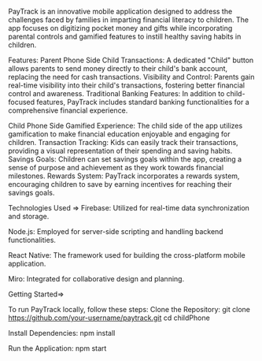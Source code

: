 PayTrack is an innovative mobile application designed to address the challenges faced by families in imparting financial literacy to children. The app focuses on digitizing pocket money and gifts while incorporating parental controls and gamified features to instill healthy saving habits in children.

Features:
Parent Phone Side
Child Transactions: A dedicated "Child" button allows parents to send money directly to their child's bank account, replacing the need for cash transactions.
Visibility and Control: Parents gain real-time visibility into their child's transactions, fostering better financial control and awareness.
Traditional Banking Features: In addition to child-focused features, PayTrack includes standard banking functionalities for a comprehensive financial experience.

Child Phone Side
Gamified Experience: The child side of the app utilizes gamification to make financial education enjoyable and engaging for children.
Transaction Tracking: Kids can easily track their transactions, providing a visual representation of their spending and saving habits.
Savings Goals: Children can set savings goals within the app, creating a sense of purpose and achievement as they work towards financial milestones.
Rewards System: PayTrack incorporates a rewards system, encouraging children to save by earning incentives for reaching their savings goals.

Technologies Used =>
Firebase: Utilized for real-time data synchronization and storage.

Node.js: Employed for server-side scripting and handling backend functionalities.

React Native: The framework used for building the cross-platform mobile application.

Miro: Integrated for collaborative design and planning.

Getting Started=>

To run PayTrack locally, follow these steps:
Clone the Repository: git clone https://github.com/your-username/paytrack.git
cd childPhone

Install Dependencies:
npm install

Run the Application:
npm start

